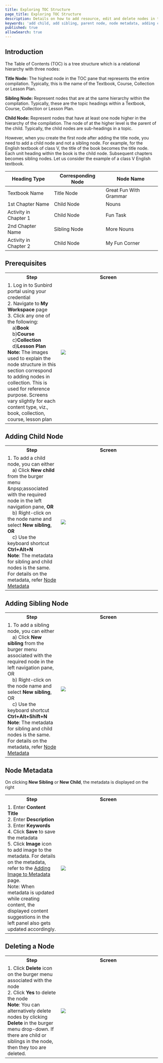 ```yaml
---
title: Exploring TOC Structure
page_title: Exploring TOC Structure
description: Details on how to add resource, edit and delete nodes in the TOC pane of the content editor
keywords: 'add child, add sibling, parent node, node metadata, adding content, adding resource, node definition, node exploration'
published: true
allowSearch: true
---
```

## Introduction

The Table of Contents (TOC) is a tree structure which is a relational hierarchy with three nodes: 

**Title Node:** The highest node in the TOC pane that represents the entire compilation. Typically, this is the name of the Textbook, Course, Collection or Lesson Plan.

**Sibling Node:** Represent nodes that are at the same hierarchy within the compilation. Typically, these are the topic headings within a Textbook, Course, Collection or Lesson Plan.

**Child Node:** Represent nodes that have at least one node higher in the hierarchy of the compilation. The node of at the higher level is the parent of the child. Typically, the child nodes are sub-headings in a topic. 

However, when you create the first node after adding the title node, you need to add a child node and not
a sibling node. For example, for the English textbook of class V, the title of the book becomes the title node. Each unit
heading within the book is the child node. Subsequent chapters becomes sibling nodes. Let us consider the example of a class V English textbook. 

Heading Type  | Corresponding Node  | Node Name
--------------|---------------------|-----------
Textbook Name | Title Node  | Great Fun With Grammar
1st Chapter Name  |Child Node | Nouns
Activity in Chapter 1 |Child Node |Fun Task
2nd Chapter Name  |Sibling Node | More Nouns
Activity in Chapter 2 | Child Node  | My Fun Corner

## Prerequisites
<table>
  <tr>
    <th style="width:35%;">Step</th>
    <th style="width:65%;">Screen</th>
  </tr>
  <tr>
    <td>1. Log in to Sunbird portal using your credential <br>2. Navigate to <b>My Workspace</b> page <br>3. Click any one of the following: <br>&emsp;a)<b>Book</b> <br>&emsp;b)<b>Course</b> <br>&emsp;c)<b>Collection</b> <br>&emsp;d)<b>Lesson Plan</b> <br> <b>Note:</b> The images used to explain the node structure in this section correspond to adding nodes in collection. This is used for reference purpose. Screens vary slightly for each content type, viz., book, collection, course, lesson plan
    </td>
    <td><img src="features-documentation/images/toc_workspce.png"></td>
  </tr>
    </table>

## Adding Child Node

<table>
  <tr>
    <th style="width:35%;">Step</th>
    <th style="width:65%;">Screen</th>
  </tr>
  <tr>
    <td>1. To add a child node, you can either <br>&emsp;a) Click <b>New child</b> from the burger menu &npsp;associated with the required node in the left navigation pane, <b>OR</b> <br>&emsp;b) Right-click on the node name and select <b>New sibling</b>, <b>OR</b> <br>&emsp;c) Use the keyboard shortcut <b>Ctrl+Alt+N</b> <br> <b>Note</b>: The metadata for sibling and child nodes is the same. For details on the metadata, refer <a href="features-documentation/treestructure_toc/#node-metadata"> Node Metadata</a>
    </td>
    <td><img src="features-documentation/images/addingchild1.png"></td>
  </tr>
    </table>
 
## Adding Sibling Node
<table>
  <tr>
    <th style="width:35%;">Step</th>
    <th style="width:65%;">Screen</th>
  </tr>
  <tr>
    <td>1. To add a sibling node, you can either <br>&emsp;a) Click <b>New sibling</b> from the burger menu associated with the required node in the left navigation pane, OR <br>&emsp;b)  Right-click on the node name and select <b>New sibling</b>, OR <br>&emsp;c) Use the keyboard shortcut <b>Ctrl+Alt+Shift+N</b> <br> <b>Note</b>: The metadata for sibling and child nodes is the same. For details on the metadata, refer <a href="features-documentation/treestructure_toc/#node-metadata"> Node Metadata</a>
    </td>
    <td><img src="features-documentation/images/addingchild2.png"></td>
  </tr>
    </table>

## Node Metadata
On clicking <b> New Sibling</b> or <b>New Child</b>, the metadata is displayed on the right
<table>
  <tr>
    <th style="width:35%;">Step</th>
    <th style="width:65%;">Screen</th>
  </tr>
  <tr>
    <td>1. Enter <b>Content Title</b> <br>2. Enter <b>Description</b> <br>3. Enter <b>Keywords</b> <br>4. Click <b>Save</b> to save the metadata <br>5. Click <b>Image</b> icon to add image to the metadata. For details on the metadata, refer to the <a href="features-documentation/metadata_addingimages" target="_blank">Adding Image to Metadata</a> page.<br>Note: When metadata is updated while creating content, the displayed content suggestions in the left panel also gets updated accordingly.
    </td>
    <td><img src="features-documentation/images/addchild_metadata2.png"></td>
  </tr>
    </table>
  
## Deleting a Node
<table>
  <tr>
    <th style="width:35%;">Step</th>
    <th style="width:65%;">Screen</th>
  </tr>
  <tr>
    <td>1. Click <b>Delete</b> icon on the burger menu associated with the node<br>2. Click <b>Yes</b> to delete the node
      <br><b>Note</b>: You can alternatively delete nodes by clicking <b>Delete</b> in the burger menu drop-down. If there are child or siblings in the node, then they too are deleted.
      </td>
      <td><img src="features-documentation/images/book/book_unit_delete.png"></td>
  </tr>
    </table>
